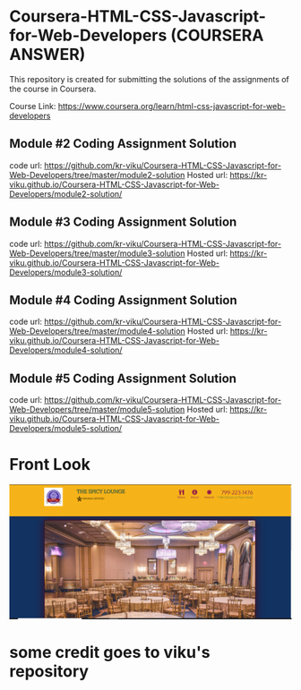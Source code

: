# Coursera-HTML-CSS-Javascript-for-Web-Developers (COURSERA ANSWER)
This repository is created for submitting the solutions of the assignments of the course in Coursera.

Course Link: https://www.coursera.org/learn/html-css-javascript-for-web-developers

## Module #2 Coding Assignment Solution
   code url: https://github.com/kr-viku/Coursera-HTML-CSS-Javascript-for-Web-Developers/tree/master/module2-solution
   Hosted url: https://kr-viku.github.io/Coursera-HTML-CSS-Javascript-for-Web-Developers/module2-solution/

## Module #3 Coding Assignment Solution
  code url: https://github.com/kr-viku/Coursera-HTML-CSS-Javascript-for-Web-Developers/tree/master/module3-solution
  Hosted url: https://kr-viku.github.io/Coursera-HTML-CSS-Javascript-for-Web-Developers/module3-solution/

## Module #4 Coding Assignment Solution
  code url: https://github.com/kr-viku/Coursera-HTML-CSS-Javascript-for-Web-Developers/tree/master/module4-solution
  Hosted url: https://kr-viku.github.io/Coursera-HTML-CSS-Javascript-for-Web-Developers/module4-solution/

## Module #5 Coding Assignment Solution
  code url: https://github.com/kr-viku/Coursera-HTML-CSS-Javascript-for-Web-Developers/tree/master/module5-solution
  Hosted url: https://kr-viku.github.io/Coursera-HTML-CSS-Javascript-for-Web-Developers/module5-solution/
  
# Front Look

![](front_look.png)

# some credit goes to viku's repository
